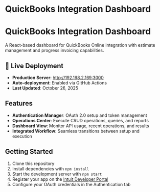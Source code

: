 # QuickBooks Integration Dashboard

# QuickBooks Integration Dashboard

A React-based dashboard for QuickBooks Online integration with estimate management and progress invoicing capabilities.

## 🚀 Live Deployment
- **Production Server**: http://192.168.2.169:3000
- **Auto-deployment**: Enabled via GitHub Actions
- **Last Updated**: October 26, 2025

## Features

- **Authentication Manager**: OAuth 2.0 setup and token management
- **Operations Center**: Execute CRUD operations, queries, and reports
- **Dashboard View**: Monitor API usage, recent operations, and results
- **Integrated Workflow**: Seamless transitions between setup and execution

## Getting Started

1. Clone this repository
2. Install dependencies with `npm install`
3. Start the development server with `npm start`
4. Register your app on the [Intuit Developer Portal](https://developer.intuit.com/)
5. Configure your OAuth credentials in the Authentication tab
